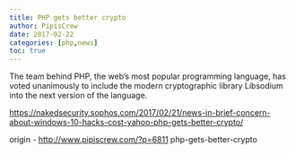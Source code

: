```yaml
---
title: PHP gets better crypto
author: PipisCrew
date: 2017-02-22
categories: [php,news]
toc: true
---
```


The team behind PHP, the web’s most popular programming language, has voted unanimously to include the modern cryptographic library Libsodium into the next version of the language.

https://nakedsecurity.sophos.com/2017/02/21/news-in-brief-concern-about-windows-10-hacks-cost-yahoo-php-gets-better-crypto/

origin - http://www.pipiscrew.com/?p=6811 php-gets-better-crypto